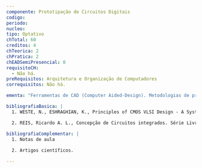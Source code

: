```yaml
---
componente: Prototipação de Circuitos Digitais
codigo:  
periodo: 
nucleo:
tipo: Optativo
chTotal: 60 
creditos: 4
chTeorica: 2 
chPratica: 2 
chEADSemiPresencial: 0
requisitoCH:
  - Não há.
preRequisitos: Arquitetura e Organização de Computadores
correquisitos: Não há.

ementa: "Ferramentas de CAD (Computer Aided-Design). Metodologias de projeto. Tecnologia para implementação de circuitos de alta integração. Estilos de projetos para implementação de circuitos integrados. Projeto e implementação de circuitos integrados usando ferramentas de CAD. Laboratório/projeto de um estudo de caso."

bibliografiaBasica: |
  1. WESTE, N., ESHRAGHIAN, K., Principles of CMOS VLSI Design - A Systems Perspective, Addison-Wesley Publishing Company, 1988.

  2. REIS, Ricardo A. L., Concepção de Circuitos integrados. Série Livros didáticos. Editora Sagra Luzzatto, 2000.

bibliografiaComplementar: |
  1. Notas de aula
  
  2. Artigos científicos.

---
```

